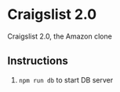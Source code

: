 # Craigslist 2.0
Craigslist 2.0, the Amazon clone

## Instructions
1. `npm run db` to start DB server
